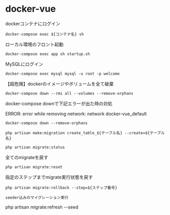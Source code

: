 # docker-vue

dockerコンテナにログイン

`docker-compose exec ${コンテナ名} sh`

ローカル環境のフロント起動

`docker-compose exec app sh startup.sh`

MySQLにログイン

`docker-compose exec mysql mysql -u root -p welcome`

【超危険】dockerのイメージやボリュームを全て破棄

`docker-compose down --rmi all --volumes --remove-orphans`

docker-compose downで下記エラーが出た時の対処

ERROR: error while removing network: network docker-vue_default 

`docker-compose down --remove-orphans`

`php artisan make:migration create_table_${テーブル名} --create=${テーブル名}`

`php artisan migrate:status`

全てのmigrateを戻す

`php artisan migrate:reset`

指定のステップまでmigrate実行状態を戻す

`php artisan migrate:rollback --step=${ステップ番号}`

`seeder込みのマイグレーション実行`

php artisan migrate:refresh --seed
